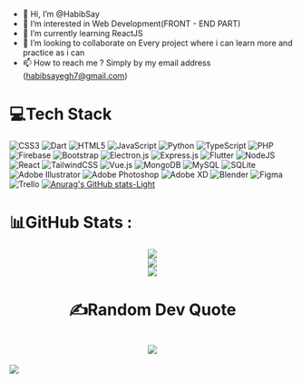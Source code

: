 - 👋 Hi, I’m @HabibSay
- 👀 I’m interested in Web Development(FRONT - END PART)
- 🌱 I’m currently learning ReactJS
- 💞️ I’m looking to collaborate on Every project where i can learn more and practice as i can
- 📫 How to reach me ? Simply by my email address (habibsayegh7@gmail.com) </br>
# 💻Tech Stack
![CSS3](https://img.shields.io/badge/css3-%231572B6.svg?style=for-the-badge&logo=css3&logoColor=white)
![Dart](https://img.shields.io/badge/dart-%230175C2.svg?style=for-the-badge&logo=dart&logoColor=white)
![HTML5](https://img.shields.io/badge/html5-%23E34F26.svg?style=for-the-badge&logo=html5&logoColor=white)
![JavaScript](https://img.shields.io/badge/javascript-%23323330.svg?style=for-the-badge&logo=javascript&logoColor=%23F7DF1E)
![Python](https://img.shields.io/badge/python-3670A0?style=for-the-badge&logo=python&logoColor=ffdd54)
![TypeScript](https://img.shields.io/badge/typescript-%23007ACC.svg?style=for-the-badge&logo=typescript&logoColor=white)
![PHP](https://img.shields.io/badge/php-%23777BB4.svg?style=for-the-badge&logo=php&logoColor=white)
![Firebase](https://img.shields.io/badge/firebase-%23039BE5.svg?style=for-the-badge&logo=firebase)
![Bootstrap](https://img.shields.io/badge/bootstrap-%23563D7C.svg?style=for-the-badge&logo=bootstrap&logoColor=white)
![Electron.js](https://img.shields.io/badge/Electron-191970?style=for-the-badge&logo=Electron&logoColor=white)
![Express.js](https://img.shields.io/badge/express.js-%23404d59.svg?style=for-the-badge&logo=express&logoColor=%2361DAFB)
![Flutter](https://img.shields.io/badge/Flutter-%2302569B.svg?style=for-the-badge&logo=Flutter&logoColor=white)
![NodeJS](https://img.shields.io/badge/node.js-6DA55F?style=for-the-badge&logo=node.js&logoColor=white)
![React](https://img.shields.io/badge/react-%2320232a.svg?style=for-the-badge&logo=react&logoColor=%2361DAFB)
![TailwindCSS](https://img.shields.io/badge/tailwindcss-%2338B2AC.svg?style=for-the-badge&logo=tailwind-css&logoColor=white)
![Vue.js](https://img.shields.io/badge/vuejs-%2335495e.svg?style=for-the-badge&logo=vuedotjs&logoColor=%234FC08D)
![MongoDB](https://img.shields.io/badge/MongoDB-%234ea94b.svg?style=for-the-badge&logo=mongodb&logoColor=white)
![MySQL](https://img.shields.io/badge/mysql-%2300f.svg?style=for-the-badge&logo=mysql&logoColor=white)
![SQLite](https://img.shields.io/badge/sqlite-%2307405e.svg?style=for-the-badge&logo=sqlite&logoColor=white)
![Adobe Illustrator](https://img.shields.io/badge/adobeillustrator-%23FF9A00.svg?style=for-the-badge&logo=adobeillustrator&logoColor=white)
![Adobe Photoshop](https://img.shields.io/badge/adobephotoshop-%2331A8FF.svg?style=for-the-badge&logo=adobephotoshop&logoColor=white)
![Adobe XD](https://img.shields.io/badge/Adobe%20XD-470137?style=for-the-badge&logo=Adobe%20XD&logoColor=#FF61F6)
![Blender](https://img.shields.io/badge/blender-%23F5792A.svg?style=for-the-badge&logo=blender&logoColor=white)
![Figma](https://img.shields.io/badge/figma-%23F24E1E.svg?style=for-the-badge&logo=figma&logoColor=white)
![Trello](https://img.shields.io/badge/Trello-%23026AA7.svg?style=for-the-badge&logo=Trello&logoColor=white)
[![Anurag's GitHub stats-Light](https://github-readme-stats.vercel.app/api?username=anuraghazra&show_icons=true&theme=default#gh-light-mode-only)](https://github.com/anuraghazra/github-readme-stats#gh-light-mode-only)
  # 📊GitHub Stats :
  <p align="center">
    <img src="https://github-readme-stats.vercel.app/api?username=HabibSay&theme=yeblu&hide_border=true&include_all_commits=true&count_private=false&show_icons=true#gh-dark-mode-only"></br>
    <img src="https://github-readme-streak-stats.herokuapp.com/?user=HabibSay&theme=yeblu&hide_border=true"></br>
    <img src="https://github-readme-stats.vercel.app/api/top-langs/?username=anuraghazra&theme=yeblu&hide_border=true&include_all_commits=true&count_private=false&layout=compact"></br>
  </p>


  <h1 align="center">
    ✍️Random Dev Quote </br></br >
<img src="https://quotes-github-readme.vercel.app/api?type=horizontal&theme=dark">
</h1>
<p>
  <img src="https://visitcount.itsvg.in/api?id=HabibSay&icon=5&color=12">
</p>
